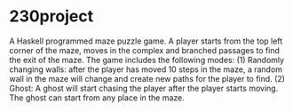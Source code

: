 # 230project
A Haskell programmed maze puzzle game.
A player starts from the top left corner of the maze, moves in the complex and branched passages to find the exit of the maze.
The game includes the following modes:
(1) Randomly changing walls: after the player has moved 10 steps in the maze, a random wall in the maze will change and create new paths for the player to find.
(2) Ghost: A ghost will start chasing the player after the player starts moving. The ghost can start from any place in the maze.
